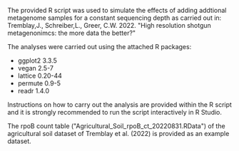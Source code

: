 The provided R script was used to simulate the effects of adding addtional metagenome samples for a constant sequencing depth as carried out in: Tremblay,J., Schreiber,L., Greer, C.W. 2022. "High resolution shotgun metagenonimcs: the more data the better?"

The analyses were carried out using the attached R packages:

* ggplot2 3.3.5
* vegan 2.5-7
* lattice 0.20-44
* permute 0.9-5
* readr 1.4.0

Instructions on how to carry out the analysis are provided within the R script and it is strongly recommended to run the script interactively in R Studio.

The rpoB count table ("Agricultural_Soil_rpoB_ct_20220831.RData") of the agricultural soil dataset of Tremblay et al. (2022) is provided as an example dataset.
